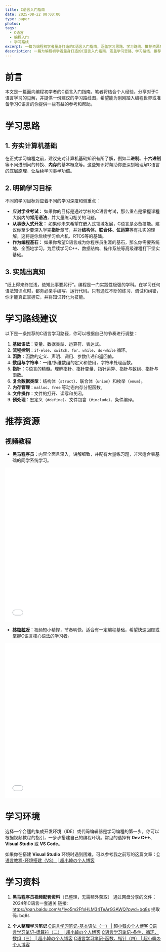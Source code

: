```yaml
---
title: C语言入门指南
date: 2025-08-22 00:00:00
type: paper
photos: 
tags:
  - C语言
  - 编程入门
  - 学习路线
excerpt: 一篇为编程初学者量身打造的C语言入门指南，涵盖学习思路、学习路线、推荐资源及环境搭建，助你从零开始，稳步迈向C语言编程世界。
description: 一篇为编程初学者量身打造的C语言入门指南，涵盖学习思路、学习路线、推荐资源及环境搭建，助你从零开始，稳步迈向C语言编程世界。
---
```


# 前言

本文是一篇面向编程初学者的C语言入门指南。笔者将结合个人经验，分享对于C语言学习的见解，并提供一份建议的学习路线图，希望能为刚刚踏入编程世界或准备学习C语言的你提供一些有益的参考和帮助。

# 学习思路

## 1. 夯实计算机基础

在正式学习编程之前，建议先对计算机基础知识有所了解，例如**二进制、十六进制**等不同进制间的转换、**内存**的基本概念等。这些知识将帮助你更深刻地理解C语言的底层原理，让后续学习事半功倍。

## 2. 明确学习目标

不同的学习目标对应着不同的学习深度和侧重点：

*   **应对学业考试：** 如果你的目标是通过学校的C语言考试，那么重点是掌握课程大纲内的**常用语法**，并大量练习相关的习题。
*   **从事嵌入式开发：** 如果你未来希望在嵌入式领域发展，C语言是必备技能。建议你至少要深入学完**指针**章节，并对**结构体、联合体、位运算**等有扎实的理解，这将是你后续学习单片机、RTOS等的基础。
*   **作为编程基石：** 如果你希望C语言成为你程序员生涯的基石，那么你需要系统地、全面地学习，为后续学习C++、数据结构、操作系统等高级课程打下坚实基础。

## 3. 实践出真知

“纸上得来终觉浅，绝知此事要躬行”。编程是一门实践性极强的学科。在学习任何语法知识点时，都务必亲手编写、运行代码。只有通过不断的练习、调试和纠错，你才能真正掌握它，并将知识转化为技能。

# 学习路线建议

以下是一条推荐的C语言学习路径，你可以根据自己的节奏进行调整：

1.  **基础语法**：变量、数据类型、运算符、表达式。
2.  **流程控制**：`if-else`、`switch`、`for`、`while`、`do-while` 循环。
3.  **函数**：函数的定义、声明、调用、参数传递和返回值。
4.  **数组与字符串**：一维/多维数组的定义和使用，字符串处理函数。
5.  **指针**：C语言的精髓。理解指针、指针变量、指针运算、指针与数组、指针与函数。
6.  **复合数据类型**：结构体（`struct`）、联合体（`union`）和枚举（`enum`）。
7.  **内存管理**：`malloc`、`free` 等动态内存分配函数。
8.  **文件操作**：文件的打开、读写和关闭。
9.  **预处理**：宏定义（`#define`）、文件包含（`#include`）、条件编译。

# 推荐资源

## 视频教程

- **黑马程序员**：内容全面且深入，讲解细致，并配有大量练习题，非常适合零基础的同学系统学习。
<iframe src="//player.bilibili.com/player.html?isOutside=true&aid=666748578&bvid=BV1Xa4y1k7LU&cid=1596655679&p=1" scrolling="no" border="0" frameborder="no" framespacing="0" allowfullscreen="true" style="width: 100%; height: 500px;"></iframe>

- **[林粒粒呀](https://space.bilibili.com/523995133/?spm_id_from=333.788.upinfo.detail.click)**：视频短小精悍，节奏明快，适合有一定编程基础，希望快速回顾或掌握C语言核心语法的学习者。
<iframe src="//player.bilibili.com/player.html?isOutside=true&aid=113549070307011&bvid=BV1L4z3YaENw&cid=27041794318&p=1" scrolling="no" border="0" frameborder="no" framespacing="0" allowfullscreen="true" style="width: 100%; height: 500px;"></iframe>

# 学习环境

选择一个合适的集成开发环境（IDE）或代码编辑器是学习编程的第一步。你可以根据视频教程的指引，一步步搭建自己的编程环境。常见的选择有 **Dev C++**、**Visual Studio** 或 **VS Code**。

如果你在搭建 **Visual Studio** 环境时遇到困难，可以参考我之前写的这篇文章：[C语言教程-环境搭建（VS） | 超小韓の个人博客](https://blog.chaoxiaohan.cyou/2025/08/17/C语言教程-环境搭建（VS）/)

# 学习资料

1. **黑马程序员视频配套资料**（已整理，无需额外获取）
通过网盘分享的文件：2024年C语言一套通关
链接: https://pan.baidu.com/s/1yo5m2FfxHLM34TeArG3AWQ?pwd=bq8s 提取码: bq8s

2. **个人整理学习笔记**
[C语言学习笔记-基本语法（一） | 超小韓の个人博客](https://blog.chaoxiaohan.cyou/2024/09/12/C语言学习笔记-基本语法（一）/)
[C语言学习笔记-运算符（二） | 超小韓の个人博客](https://blog.chaoxiaohan.cyou/2024/09/15/C语言学习笔记-运算符（二）/)
[C语言学习笔记-条件、循环、数组（三） | 超小韓の个人博客](https://blog.chaoxiaohan.cyou/2024/09/21/语言学习笔记-条件、循环、数组（三）/)
[C语言学习笔记-函数、指针（四） | 超小韓の个人博客](https://blog.chaoxiaohan.cyou/2024/09/28/C语言学习笔记-函数、指针（四）/)